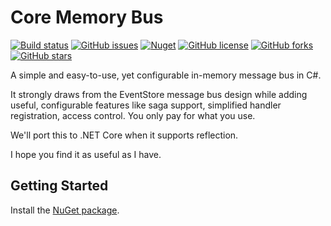 # Core Memory Bus
[![Build status](https://ci.appveyor.com/api/projects/status/9131ajlthj55apdx?svg=true)](https://ci.appveyor.com/project/machonky/corememorybus)
[![GitHub issues](https://img.shields.io/github/issues/CoreMemoryBus/CoreMemoryBus.svg)](https://github.com/CoreMemoryBus/CoreMemoryBus/issues)
[![Nuget](https://img.shields.io/nuget/v/CoreMemoryBus.svg)](https://www.nuget.org/packages/CoreMemoryBus)
[![GitHub license](https://img.shields.io/badge/license-LGPL%20v3-blue.svg)](https://raw.githubusercontent.com/CoreMemoryBus/CoreMemoryBus/master/LICENSE.md)
[![GitHub forks](https://img.shields.io/github/forks/CoreMemoryBus/CoreMemoryBus.svg?style=social&label=Fork)](https://github.com/CoreMemoryBus/CoreMemoryBus/network)
[![GitHub stars](https://img.shields.io/github/stars/CoreMemoryBus/CoreMemoryBus.svg?style=social&label=Star)](https://github.com/CoreMemoryBus/CoreMemoryBus/stargazers)

A simple and easy-to-use, yet configurable in-memory message bus in C#.

It strongly draws from the EventStore message bus design while adding useful, configurable features like saga support, simplified handler registration, access control. You only pay for what you use.

We'll port this to .NET Core when it supports reflection.

I hope you find it as useful as I have.

## Getting Started

Install the [NuGet package](https://www.nuget.org/packages/CoreMemoryBus).
